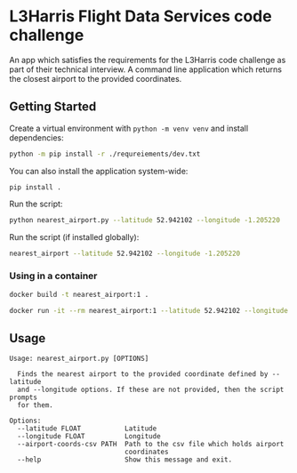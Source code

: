 # L3Harris Flight Data Services code challenge

An app which satisfies the requirements for the L3Harris code challenge as part of their
technical interview. A command line application which returns the closest airport to the provided coordinates.

## Getting Started

Create a virtual environment with `python -m venv venv` and install dependencies:
```bash
python -m pip install -r ./requreiements/dev.txt
```

You can also install the application system-wide:
```
pip install .
```

Run the script:
```bash
python nearest_airport.py --latitude 52.942102 --longitude -1.205220
```

Run the script (if installed globally):
```bash
nearest_airport --latitude 52.942102 --longitude -1.205220
```

### Using in a container

```bash
docker build -t nearest_airport:1 .
```
```bash
docker run -it --rm nearest_airport:1 --latitude 52.942102 --longitude -1.205220
```

## Usage

```
Usage: nearest_airport.py [OPTIONS]

  Finds the nearest airport to the provided coordinate defined by --latitude
  and --longitude options. If these are not provided, then the script prompts
  for them.

Options:
  --latitude FLOAT           Latitude
  --longitude FLOAT          Longitude
  --airport-coords-csv PATH  Path to the csv file which holds airport
                             coordinates
  --help                     Show this message and exit.

```
